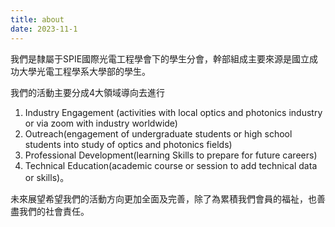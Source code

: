 ```yaml
---
title: about
date: 2023-11-1
---
```


我們是隸屬于SPIE國際光電工程學會下的學生分會，幹部組成主要來源是國立成功大學光電工程學系大學部的學生。

我們的活動主要分成4大領域導向去進行
1. Industry Engagement (activities with local optics and photonics industry or via zoom with
industry worldwide)
2. Outreach(engagement of undergraduate students or high school students into study of
optics and photonics fields)
3. Professional Development(learning Skills to prepare for future careers)
4. Technical Education(academic course or session to add technical data or skills)。

未來展望希望我們的活動方向更加全面及完善，除了為累積我們會員的福祉，也善盡我們的社會責任。
